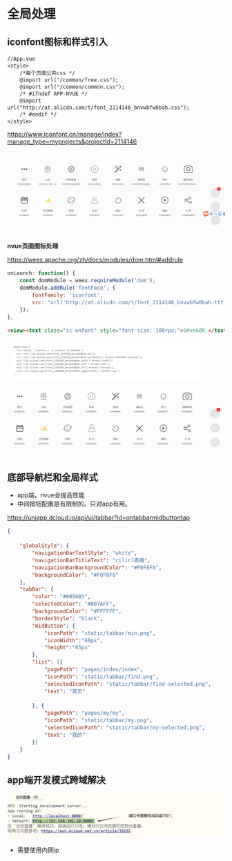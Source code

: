 # 全局处理

##  iconfont图标和样式引入

```vue
//App.vue
<style>
    /*每个页面公共css */
    @import url("/common/free.css");
    @import url("/common/common.css");
    /* #ifndef APP-NVUE */
    @import url("http://at.alicdn.com/t/font_2114146_bnvwbfw0bah.css");
    /* #endif */
</style>
```

https://www.iconfont.cn/manage/index?manage_type=myprojects&projectId=2114146

![image-20201005205729516](../../../.vuepress/public/assets/img/image-20201005205729516.png)

**nvue页面图标处理**

https://weex.apache.org/zh/docs/modules/dom.html#addrule

```js
onLaunch: function() {
    const domModule = weex.requireModule('dom');
    domModule.addRule('fontFace', {
        fontFamily: 'iconfont',
        src: "url('http://at.alicdn.com/t/font_2114146_bnvwbfw0bah.ttf')"
    });
},
```

```html
<view><text class="ic onfont" style="font-size: 100rpx;">&#xe600;</text></view>
```

![image-20201005214658842](../../../.vuepress/public/assets/img/image-20201005214658842.png)

## 底部导航栏和全局样式

- app端，nvue会提高性能
- 中间按钮配置是有限制的。只对app有用。

https://uniapp.dcloud.io/api/ui/tabbar?id=ontabbarmidbuttontap

```json
{

    "globalStyle": {
        "navigationBarTextStyle": "white",
        "navigationBarTitleText": "cilicl直播",
        "navigationBarBackgroundColor": "#F8F8F8",
        "backgroundColor": "#F8F8F8"
    },
    "tabBar": {
        "color": "#0056B3",
        "selectedColor": "#007AFF",
        "backgroundColor": "#FFFFFF",
        "borderStyle": "black",
        "midButton": {
            "iconPath": "static/tabbar/min.png",
            "iconWidth":"60px",
            "height":"65px"
        },
        "list": [{
            "pagePath": "pages/index/index",
            "iconPath": "static/tabbar/find.png",
            "selectedIconPath": "static/tabbar/find-selected.png",
            "text": "首页"

        }, {
            "pagePath": "pages/my/my",
            "iconPath": "static/tabbar/my.png",
            "selectedIconPath": "static/tabbar/my-selected.png",
            "text": "我的"
        }]
    }
}

```

## app端开发模式跨域解决

![image-20201012223501472](../../../.vuepress/public/assets/img/image-20201012223501472.png)

- 需要使用内网ip

